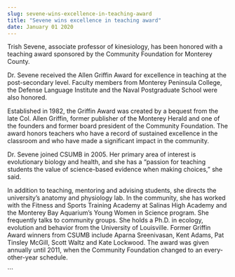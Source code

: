 ```yaml
---
slug: sevene-wins-excellence-in-teaching-award
title: "Sevene wins excellence in teaching award"
date: January 01 2020
---
```


 
<p>
  Trish Sevene, associate professor of kinesiology, has been honored with a
  teaching award sponsored by the Community Foundation for Monterey County.
</p>
<p>
  Dr. Sevene received the Allen Griffin Award for excellence in teaching at the
  post&#45;secondary level. Faculty members from Monterey Peninsula College, the
  Defense Language Institute and the Naval Postgraduate School were also
  honored.
</p>
<p>
  Established in 1982, the Griffin Award was created by a bequest from the late
  Col. Allen Griffin, former publisher of the Monterey Herald and one of the
  founders and former board president of the Community Foundation. The award
  honors teachers who have a record of sustained excellence in the classroom and
  who have made a significant impact in the community.
</p>
<p>
  Dr. Sevene joined CSUMB in 2005. Her primary area of interest is evolutionary
  biology and health, and she has a “passion for teaching students the value of
  science&#45;based evidence when making choices,” she said.
</p>
<p>
  In addition to teaching, mentoring and advising students, she directs the
  university’s anatomy and physiology lab. In the community, she has worked with
  the Fitness and Sports Training Academy at Salinas High Academy and the
  Monterey Bay Aquarium’s Young Women in Science program. She frequently talks
  to community groups. She holds a Ph.D. in ecology, evolution and behavior from
  the University of Louisville. Former Griffin Award winners from CSUMB include
  Aparna Sreenivasan, Kent Adams, Pat Tinsley McGill, Scott Waltz and Kate
  Lockwood. The award was given annually until 2011, when the Community
  Foundation changed to an every&#45;other&#45;year schedule.
</p>
```
